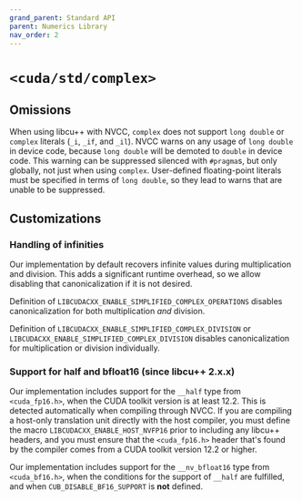 ```yaml
---
grand_parent: Standard API
parent: Numerics Library
nav_order: 2
---
```


# `<cuda/std/complex>`

## Omissions

When using libcu++ with NVCC, `complex` does not support `long double` or
  `complex` literals (`_i`, `_if`, and `_il`).
NVCC warns on any usage of `long double` in device code, because `long double`
  will be demoted to `double` in device code.
This warning can be suppressed silenced with `#pragma`s, but only globally, not
  just when using `complex`.
User-defined floating-point literals must be specified in terms of
  `long double`, so they lead to warns that are unable to be suppressed.

## Customizations

### Handling of infinities

Our implementation by default recovers infinite values during multiplication and division. This adds a significant runtime overhead, so we allow disabling that canonicalization if it is not desired.

Definition of `LIBCUDACXX_ENABLE_SIMPLIFIED_COMPLEX_OPERATIONS` disables canonicalization for both multiplication *and* division.

Definition of `LIBCUDACXX_ENABLE_SIMPLIFIED_COMPLEX_DIVISION` or `LIBCUDACXX_ENABLE_SIMPLIFIED_COMPLEX_DIVISION` disables canonicalization for multiplication or division individually.

### Support for half and bfloat16 (since libcu++ 2.x.x)

Our implementation includes support for the `__half` type from `<cuda_fp16.h>`, when the CUDA toolkit version is at
least 12.2. This is detected automatically when compiling through NVCC. If you are compiling a host-only translation
unit directly with the host compiler, you must define the macro `LIBCUDACXX_ENABLE_HOST_NVFP16` prior to including any
libcu++ headers, and you must ensure that the `<cuda_fp16.h>` header that's found by the compiler comes from a CUDA
toolkit version 12.2 or higher.

Our implementation includes support for the `__nv_bfloat16` type from `<cuda_bf16.h>`, when the conditions for the
support of `__half` are fulfilled, and when `CUB_DISABLE_BF16_SUPPORT` is **not** defined.

